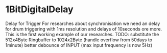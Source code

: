 # 1BitDigitalDelay
Delay for Trigger
For researches about synchronisation we need an delay for drum triggering with 1ms resolution and delays of 10seconds ore more.
This is the first working example of our researches.
TODO:
substitute the 512x4Byte Ringbuffer to 1024x2Byte (handle overflow from 50days to 1minute)
better debounce of INPUT (max input frequency is now 5Hz)
